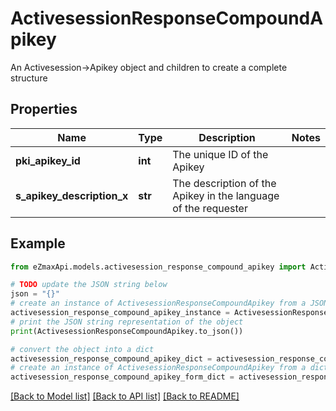 # ActivesessionResponseCompoundApikey

An Activesession->Apikey object and children to create a complete structure

## Properties

Name | Type | Description | Notes
------------ | ------------- | ------------- | -------------
**pki_apikey_id** | **int** | The unique ID of the Apikey | 
**s_apikey_description_x** | **str** | The description of the Apikey in the language of the requester | 

## Example

```python
from eZmaxApi.models.activesession_response_compound_apikey import ActivesessionResponseCompoundApikey

# TODO update the JSON string below
json = "{}"
# create an instance of ActivesessionResponseCompoundApikey from a JSON string
activesession_response_compound_apikey_instance = ActivesessionResponseCompoundApikey.from_json(json)
# print the JSON string representation of the object
print(ActivesessionResponseCompoundApikey.to_json())

# convert the object into a dict
activesession_response_compound_apikey_dict = activesession_response_compound_apikey_instance.to_dict()
# create an instance of ActivesessionResponseCompoundApikey from a dict
activesession_response_compound_apikey_form_dict = activesession_response_compound_apikey.from_dict(activesession_response_compound_apikey_dict)
```
[[Back to Model list]](../README.md#documentation-for-models) [[Back to API list]](../README.md#documentation-for-api-endpoints) [[Back to README]](../README.md)


